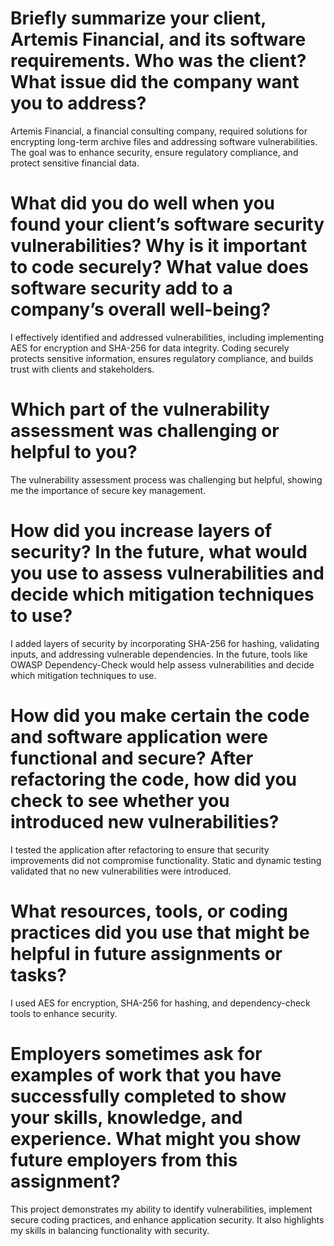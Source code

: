 # Briefly summarize your client, Artemis Financial, and its software requirements. Who was the client? What issue did the company want you to address?
Artemis Financial, a financial consulting company, required solutions for encrypting long-term archive files and addressing software vulnerabilities. The goal was to enhance security, ensure regulatory compliance, and protect sensitive financial data.

# What did you do well when you found your client’s software security vulnerabilities? Why is it important to code securely? What value does software security add to a company’s overall well-being?
I effectively identified and addressed vulnerabilities, including implementing AES for encryption and SHA-256 for data integrity. Coding securely protects sensitive information, ensures regulatory compliance, and builds trust with clients and stakeholders.

# Which part of the vulnerability assessment was challenging or helpful to you?
The vulnerability assessment process was challenging but helpful, showing me the importance of secure key management.

# How did you increase layers of security? In the future, what would you use to assess vulnerabilities and decide which mitigation techniques to use?
I added layers of security by incorporating SHA-256 for hashing, validating inputs, and addressing vulnerable dependencies. In the future, tools like OWASP Dependency-Check would help assess vulnerabilities and decide which mitigation techniques to use.

# How did you make certain the code and software application were functional and secure? After refactoring the code, how did you check to see whether you introduced new vulnerabilities?
I tested the application after refactoring to ensure that security improvements did not compromise functionality. Static and dynamic testing validated that no new vulnerabilities were introduced.

# What resources, tools, or coding practices did you use that might be helpful in future assignments or tasks?
I used AES for encryption, SHA-256 for hashing, and dependency-check tools to enhance security. 

# Employers sometimes ask for examples of work that you have successfully completed to show your skills, knowledge, and experience. What might you show future employers from this assignment?
This project demonstrates my ability to identify vulnerabilities, implement secure coding practices, and enhance application security. It also highlights my skills in balancing functionality with security.
